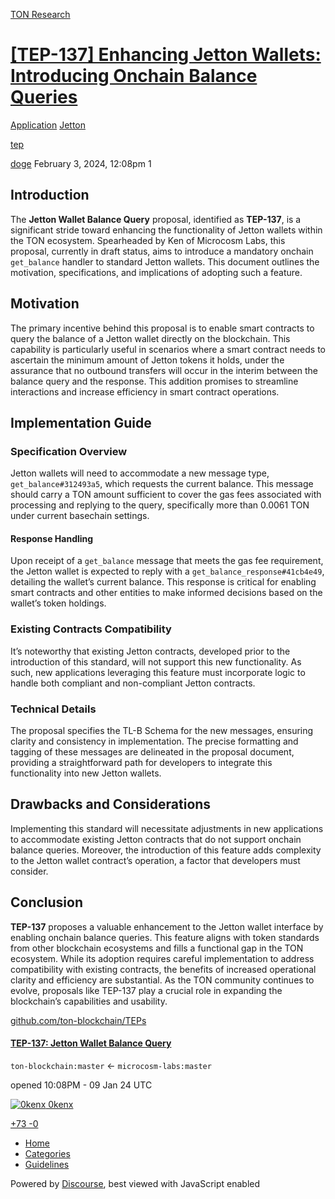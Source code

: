 [TON Research](/)

# [\[TEP-137\] Enhancing Jetton Wallets: Introducing Onchain Balance Queries](/t/tep-137-enhancing-jetton-wallets-introducing-onchain-balance-queries/154)

[Application](/c/application/jetton/26)  [Jetton](/c/application/jetton/26) 

[tep](https://tonresear.ch/tag/tep)

    

[doge](https://tonresear.ch/u/doge)  February 3, 2024, 12:08pm  1

## [](#introduction-1)Introduction

The **Jetton Wallet Balance Query** proposal, identified as **TEP-137**, is a significant stride toward enhancing the functionality of Jetton wallets within the TON ecosystem. Spearheaded by Ken of Microcosm Labs, this proposal, currently in draft status, aims to introduce a mandatory onchain `get_balance` handler to standard Jetton wallets. This document outlines the motivation, specifications, and implications of adopting such a feature.

## [](#motivation-2)Motivation

The primary incentive behind this proposal is to enable smart contracts to query the balance of a Jetton wallet directly on the blockchain. This capability is particularly useful in scenarios where a smart contract needs to ascertain the minimum amount of Jetton tokens it holds, under the assurance that no outbound transfers will occur in the interim between the balance query and the response. This addition promises to streamline interactions and increase efficiency in smart contract operations.

## [](#implementation-guide-3)Implementation Guide

### [](#specification-overview-4)Specification Overview

Jetton wallets will need to accommodate a new message type, `get_balance#312493a5`, which requests the current balance. This message should carry a TON amount sufficient to cover the gas fees associated with processing and replying to the query, specifically more than 0.0061 TON under current basechain settings.

#### [](#response-handling-5)Response Handling

Upon receipt of a `get_balance` message that meets the gas fee requirement, the Jetton wallet is expected to reply with a `get_balance_response#41cb4e49`, detailing the wallet’s current balance. This response is critical for enabling smart contracts and other entities to make informed decisions based on the wallet’s token holdings.

### [](#existing-contracts-compatibility-6)Existing Contracts Compatibility

It’s noteworthy that existing Jetton contracts, developed prior to the introduction of this standard, will not support this new functionality. As such, new applications leveraging this feature must incorporate logic to handle both compliant and non-compliant Jetton contracts.

### [](#technical-details-7)Technical Details

The proposal specifies the TL-B Schema for the new messages, ensuring clarity and consistency in implementation. The precise formatting and tagging of these messages are delineated in the proposal document, providing a straightforward path for developers to integrate this functionality into new Jetton wallets.

## [](#drawbacks-and-considerations-8)Drawbacks and Considerations

Implementing this standard will necessitate adjustments in new applications to accommodate existing Jetton contracts that do not support onchain balance queries. Moreover, the introduction of this feature adds complexity to the Jetton wallet contract’s operation, a factor that developers must consider.

## [](#conclusion-9)Conclusion

**TEP-137** proposes a valuable enhancement to the Jetton wallet interface by enabling onchain balance queries. This feature aligns with token standards from other blockchain ecosystems and fills a functional gap in the TON ecosystem. While its adoption requires careful implementation to address compatibility with existing contracts, the benefits of increased operational clarity and efficiency are substantial. As the TON community continues to evolve, proposals like TEP-137 play a crucial role in expanding the blockchain’s capabilities and usability.

[github.com/ton-blockchain/TEPs](https://github.com/ton-blockchain/TEPs/pull/137)

#### [TEP-137: Jetton Wallet Balance Query](https://github.com/ton-blockchain/TEPs/pull/137)

`ton-blockchain:master` ← `microcosm-labs:master`

opened 10:08PM - 09 Jan 24 UTC

 [![0kenx](https://tonresear.ch/uploads/default/original/1X/d58c52baa0003c9befe72ca7892e5797bcf8160c.jpeg) 0kenx](https://github.com/0kenx)

[+73 \-0](https://github.com/ton-blockchain/TEPs/pull/137/files)

 

*   [Home](/)
*   [Categories](/categories)
*   [Guidelines](/guidelines)

Powered by [Discourse](https://www.discourse.org), best viewed with JavaScript enabled